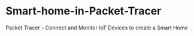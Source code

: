 # Smart-home-in-Packet-Tracer
Packet Tracer - Connect and Monitor IoT Devices to create a Smart Home
